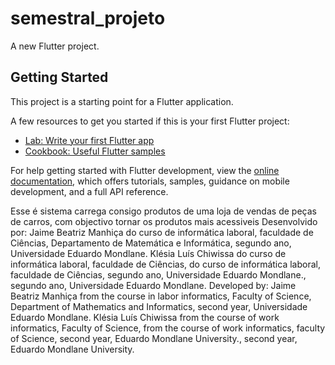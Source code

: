 # semestral_projeto

A new Flutter project.

## Getting Started

This project is a starting point for a Flutter application.

A few resources to get you started if this is your first Flutter project:

- [Lab: Write your first Flutter app](https://docs.flutter.dev/get-started/codelab)
- [Cookbook: Useful Flutter samples](https://docs.flutter.dev/cookbook)

For help getting started with Flutter development, view the
[online documentation](https://docs.flutter.dev/), which offers tutorials,
samples, guidance on mobile development, and a full API reference.

Esse  é sistema carrega consigo produtos de uma loja de vendas de peças  de carros, com objectivo tornar os produtos mais acessiveis
Desenvolvido por:
Jaime Beatriz Manhiça do curso de informática laboral, faculdade de Ciências, Departamento de Matemática e Informática, segundo ano, Universidade Eduardo Mondlane.
Klésia Luís Chiwissa do curso de informática laboral, faculdade de Ciências, do curso de informática laboral, faculdade de Ciências, segundo ano, Universidade Eduardo Mondlane., segundo ano, Universidade Eduardo Mondlane.
Developed by: 
Jaime Beatriz Manhiça from the course in labor informatics, Faculty of Science, Department of Mathematics and Informatics, second year, Universidade Eduardo Mondlane.
 Klésia Luís Chiwissa from the course of work informatics, Faculty of Science, from the course of work informatics, faculty of Science, second year, Eduardo Mondlane University., second year, Eduardo Mondlane University.
